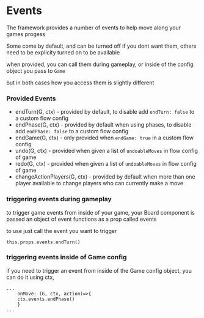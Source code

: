# Events

The framework provides a number of events to help move along your games progess

Some come by default, and can be turned off if you dont want them, others need to
be explicity turned on to be available

when provided, you can call them during gameplay,
or inside of the config object you pass to `Game`

but in both cases how you access them is slightly different

### Provided Events

* endTurn(G, ctx) - provided by default, to disable add `endTurn: false` to a custom flow config
* endPhase(G, ctx) - provided by default when using phases, to disable add `endPhase: false` to a custom flow config
* endGame(G, ctx) - only provided when `endGame: true` in a custom flow config
* undo(G, ctx) - provided when given a list of `undoableMoves` in flow config of game
* redo(G, ctx) - provided when given a list of `undoableMoves` in flow config of game
* changeActionPlayers(G, ctx) - provided by default when more than one player available to change players who can currently make a move

### triggering events during gameplay

to trigger game events from inside of your game, your Board component is passed an object of event functions as a prop called events

to use just call the event you want to trigger

```
this.props.events.endTurn()
```

### triggering events inside of Game config

if you need to trigger an event from inside of the Game config object, you can do it using ctx,

```
...
    onMove: (G, ctx, action)=>{
	ctx.events.endPhase()
    }
...
```

